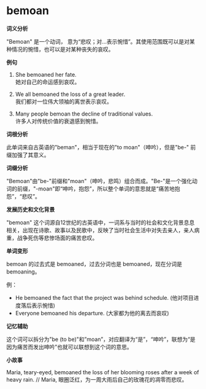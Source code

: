 # bemoan

**词义分析**

  

"Bemoan" 是一个动词， 意为“悲叹；对...表示惋惜”。其使用范围既可以是对某种情况的惋惜，也可以是对某种丧失的哀叹。

  

**例句**

  

1.  She bemoaned her fate.  
    她对自己的命运感到哀叹。
    
      
    
2.  We all bemoaned the loss of a great leader.  
    我们都对一位伟大领袖的离世表示哀叹。
    
      
    
3.  Many people bemoan the decline of traditional values.  
    许多人对传统价值的衰退感到惋惜。
    
      
    

  

**词根分析**

  

此单词来自古英语的"beman"，相当于现在的"to moan"（呻吟），但是"be-" 前缀加强了其意义。

  

**词缀分析**

  

"Bemoan"由"be-"前缀和"moan"（呻吟，悲鸣）组合而成。"Be-"是一个强化动词的前缀，"-moan"即“呻吟，抱怨”，所以整个单词的意思就是“痛苦地抱怨”，“悲叹”。

  

**发展历史和文化背景**

  

"bemoan" 这个词源自12世纪的古英语中，一词系与当时的社会和文化背景息息相关，出现在诗歌、故事以及民歌中，反映了当时社会生活中对失去亲人，亲人病重，战争死伤等悲惨场面的痛苦悲叹。

  

**单词变形**

  

bemoan 的过去式是 bemoaned，过去分词也是 bemoaned，现在分词是 bemoaning。

  

例：

  

*   He bemoaned the fact that the project was behind schedule. (他对项目进度落后表示惋惜)
*   Everyone bemoaned his departure. (大家都为他的离去而哀叹)

  

**记忆辅助**

  

这个词可以拆分为"be (to be)"和”moan”，对应翻译为“是”，“呻吟”，联想为“是因为痛苦而发出呻吟”也就可以联想到这个词的意思。

  

**小故事**

  

Maria, teary-eyed, bemoaned the loss of her blooming roses after a week of heavy rain. // Maria, 眼圈泛红，为一周大雨后自己的玫瑰花的凋零而悲叹。
